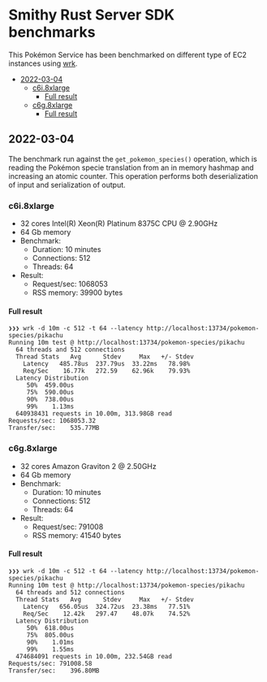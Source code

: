 # Smithy Rust Server SDK benchmarks

This Pokémon Service has been benchmarked on different type of EC2 instances
using [wrk](https://github.com/wg/wrk).

<!-- vim-markdown-toc Marked -->

* [2022-03-04](#2022-03-04)
    * [c6i.8xlarge](#c6i.8xlarge)
        * [Full result](#full-result)
    * [c6g.8xlarge](#c6g.8xlarge)
        * [Full result](#full-result)

<!-- vim-markdown-toc -->

## 2022-03-04

The benchmark run against the `get_pokemon_species()` operation, which is
reading the Pokémon specie translation from an in memory hashmap and increasing
an atomic counter. This operation performs both deserialization of input and
serialization of output.

### c6i.8xlarge

* 32 cores Intel(R) Xeon(R) Platinum 8375C CPU @ 2.90GHz
* 64 Gb memory
* Benchmark:
    - Duration: 10 minutes
    - Connections: 512
    * Threads: 64
* Result:
    - Request/sec: 1068053
    * RSS memory: 39900 bytes

#### Full result

```
❯❯❯ wrk -d 10m -c 512 -t 64 --latency http://localhost:13734/pokemon-species/pikachu
Running 10m test @ http://localhost:13734/pokemon-species/pikachu
  64 threads and 512 connections
  Thread Stats   Avg      Stdev     Max   +/- Stdev
    Latency   485.78us  237.79us  33.22ms   78.98%
    Req/Sec    16.77k   272.59    62.96k    79.93%
  Latency Distribution
     50%  459.00us
     75%  590.00us
     90%  738.00us
     99%    1.13ms
  640938431 requests in 10.00m, 313.98GB read
Requests/sec: 1068053.32
Transfer/sec:    535.77MB
```

### c6g.8xlarge

* 32 cores Amazon Graviton 2 @ 2.50GHz
* 64 Gb memory
* Benchmark:
    - Duration: 10 minutes
    - Connections: 512
    * Threads: 64
* Result:
    - Request/sec: 791008
    * RSS memory: 41540 bytes


#### Full result

```
❯❯❯ wrk -d 10m -c 512 -t 64 --latency http://localhost:13734/pokemon-species/pikachu
Running 10m test @ http://localhost:13734/pokemon-species/pikachu
  64 threads and 512 connections
  Thread Stats   Avg      Stdev     Max   +/- Stdev
    Latency   656.05us  324.72us  23.38ms   77.51%
    Req/Sec    12.42k   297.47    48.07k    74.52%
  Latency Distribution
     50%  618.00us
     75%  805.00us
     90%    1.01ms
     99%    1.55ms
  474684091 requests in 10.00m, 232.54GB read
Requests/sec: 791008.58
Transfer/sec:    396.80MB
```
